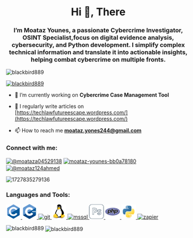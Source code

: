 <h1 align="center">Hi 👋, There</h1>
<h3 align="center">I’m Moataz Younes, a passionate Cybercrime Investigator, OSINT Specialist,focus on digital evidence analysis, cybersecurity, and Python development. I simplify complex technical information and translate it into actionable insights, helping combat cybercrime on multiple fronts.</h3>

<p align="left"> <img src="https://komarev.com/ghpvc/?username=blackbird889&label=Profile%20views&color=0e75b6&style=flat" alt="blackbird889" /> </p>

<p align="left"> <a href="https://github.com/ryo-ma/github-profile-trophy"><img src="https://github-profile-trophy.vercel.app/?username=blackbird889" alt="blackbird889" /></a> </p>

- 🔭 I’m currently working on **Cybercrime Case Management Tool**

- 📝 I regularly write articles on [https://techlawfutureescape.wordpress.com/](https://techlawfutureescape.wordpress.com/)

- 📫 How to reach me **moataz.yones244@gmail.com**

<h3 align="left">Connect with me:</h3>
<p align="left">
<a href="https://twitter.com/@moataza04529138" target="blank"><img align="center" src="https://raw.githubusercontent.com/rahuldkjain/github-profile-readme-generator/master/src/images/icons/Social/twitter.svg" alt="@moataza04529138" height="30" width="40" /></a>
<a href="https://linkedin.com/in/moataz-younes-bb0a78180" target="blank"><img align="center" src="https://raw.githubusercontent.com/rahuldkjain/github-profile-readme-generator/master/src/images/icons/Social/linked-in-alt.svg" alt="moataz-younes-bb0a78180" height="30" width="40" /></a>
<a href="https://medium.com/@moataz124ahmed" target="blank"><img align="center" src="https://raw.githubusercontent.com/rahuldkjain/github-profile-readme-generator/master/src/images/icons/Social/medium.svg" alt="@moataz124ahmed" height="30" width="40" /></a>
</p>

![1727835279136](https://github.com/user-attachments/assets/2f2b5984-3316-477c-8508-4b4fa1902c1b)

<h3 align="left">Languages and Tools:</h3>
<p align="left"> <a href="https://www.cprogramming.com/" target="_blank" rel="noreferrer"> <img src="https://raw.githubusercontent.com/devicons/devicon/master/icons/c/c-original.svg" alt="c" width="40" height="40"/> </a> <a href="https://www.w3schools.com/cpp/" target="_blank" rel="noreferrer"> <img src="https://raw.githubusercontent.com/devicons/devicon/master/icons/cplusplus/cplusplus-original.svg" alt="cplusplus" width="40" height="40"/> </a> <a href="https://git-scm.com/" target="_blank" rel="noreferrer"> <img src="https://www.vectorlogo.zone/logos/git-scm/git-scm-icon.svg" alt="git" width="40" height="40"/> </a> <a href="https://www.linux.org/" target="_blank" rel="noreferrer"> <img src="https://raw.githubusercontent.com/devicons/devicon/master/icons/linux/linux-original.svg" alt="linux" width="40" height="40"/> </a> <a href="https://www.microsoft.com/en-us/sql-server" target="_blank" rel="noreferrer"> <img src="https://www.svgrepo.com/show/303229/microsoft-sql-server-logo.svg" alt="mssql" width="40" height="40"/> </a> <a href="https://www.photoshop.com/en" target="_blank" rel="noreferrer"> <img src="https://raw.githubusercontent.com/devicons/devicon/master/icons/photoshop/photoshop-line.svg" alt="photoshop" width="40" height="40"/> </a> <a href="https://www.php.net" target="_blank" rel="noreferrer"> <img src="https://raw.githubusercontent.com/devicons/devicon/master/icons/php/php-original.svg" alt="php" width="40" height="40"/> </a> <a href="https://www.python.org" target="_blank" rel="noreferrer"> <img src="https://raw.githubusercontent.com/devicons/devicon/master/icons/python/python-original.svg" alt="python" width="40" height="40"/> </a> <a href="https://zapier.com" target="_blank" rel="noreferrer"> <img src="https://www.vectorlogo.zone/logos/zapier/zapier-icon.svg" alt="zapier" width="40" height="40"/> </a> </p>

<p><img align="left" src="https://github-readme-stats.vercel.app/api/top-langs?username=blackbird889&show_icons=true&locale=en&layout=compact" alt="blackbird889" /></p>

<p>&nbsp;<img align="center" src="https://github-readme-stats.vercel.app/api?username=blackbird889&show_icons=true&locale=en" alt="blackbird889"
		 

